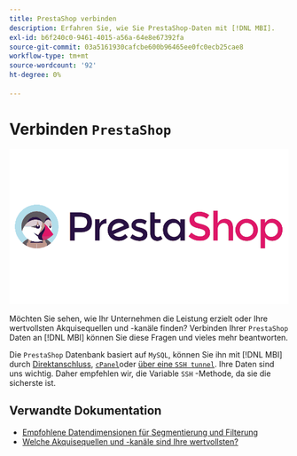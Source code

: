 ```yaml
---
title: PrestaShop verbinden
description: Erfahren Sie, wie Sie PrestaShop-Daten mit [!DNL MBI].
exl-id: b6f240c0-9461-4015-a56a-64e8e67392fa
source-git-commit: 03a5161930cafcbe600b96465ee0fc0ecb25cae8
workflow-type: tm+mt
source-wordcount: '92'
ht-degree: 0%

---
```


# Verbinden `PrestaShop`

![](../../../assets/Prestashop-logo.png)

Möchten Sie sehen, wie Ihr Unternehmen die Leistung erzielt oder Ihre wertvollsten Akquisequellen und -kanäle finden? Verbinden Ihrer `PrestaShop` Daten an [!DNL MBI] können Sie diese Fragen und vieles mehr beantworten.

Die `PrestaShop` Datenbank basiert auf `MySQL`, können Sie ihn mit [!DNL MBI] durch [Direktanschluss](../integrations/mysql-via-a-direct-connection.md), [`cPanel`](../integrations/mysql-via-cpanel.md)oder [über eine `SSH tunnel`](../integrations/mysql-via-ssh-tunnel.md). Ihre Daten sind uns wichtig. Daher empfehlen wir, die Variable `SSH` -Methode, da sie die sicherste ist.

## Verwandte Dokumentation

* [Empfohlene Datendimensionen für Segmentierung und Filterung](../../../best-practices/segment-filter.md)
* [Welche Akquisequellen und -kanäle sind Ihre wertvollsten?](../../analysis/most-value-source-channel.md)

